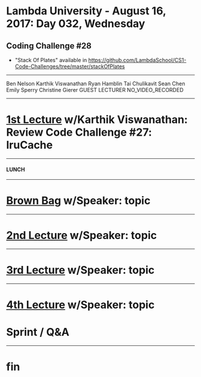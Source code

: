 # Lambda University - August 16, 2017: Day 032, Wednesday
## Coding Challenge #28
- "Stack Of Plates" available in https://github.com/LambdaSchool/CS1-Code-Challenges/tree/master/stackOfPlates
***
Ben Nelson
Karthik Viswanathan
Ryan Hamblin
Tai Chulikavit
Sean Chen
Emily Sperry
Christine Gierer
GUEST LECTURER
NO_VIDEO_RECORDED
***
# [1st Lecture](https://youtu.be/Y9vyiZ9qnlw) w/Karthik Viswanathan: Review Code Challenge #27: lruCache
***
#### LUNCH
***
# [Brown Bag](VIDEO_RECORDED_NOT_POSTED) w/Speaker: topic
***
# [2nd Lecture](VIDEO_RECORDED_NOT_POSTED) w/Speaker: topic
***
# [3rd Lecture](VIDEO_RECORDED_NOT_POSTED) w/Speaker: topic
***
# [4th Lecture](VIDEO_RECORDED_NOT_POSTED) w/Speaker: topic
# Sprint / Q&A
***
# fin
